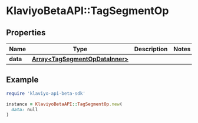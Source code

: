 # KlaviyoBetaAPI::TagSegmentOp

## Properties

| Name | Type | Description | Notes |
| ---- | ---- | ----------- | ----- |
| **data** | [**Array&lt;TagSegmentOpDataInner&gt;**](TagSegmentOpDataInner.md) |  |  |

## Example

```ruby
require 'klaviyo-api-beta-sdk'

instance = KlaviyoBetaAPI::TagSegmentOp.new(
  data: null
)
```

